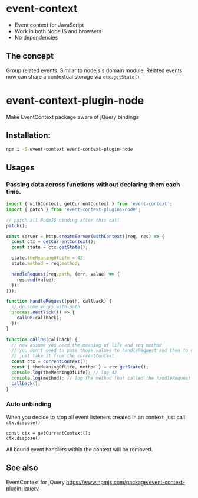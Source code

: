 # event-context

- Event context for JavaScript
- Work in both NodeJS and browsers
- No dependencies

## The concept
Group related events. Similar to nodejs's domain module.
Related events now can share a contextual storage via `ctx.getState()`

# event-context-plugin-node
Make EventContext package aware of jQuery bindings

## Installation:

```bash
npm i -S event-context event-context-plugin-node
```

## Usages

### Passing data across functions without declaring them each time.

```js
import { withContext, getCurrentContext } from 'event-context';
import { patch } from 'event-context-plugins-node';

// patch all NodeJS binding after this call
patch();

const server = http.createServer(withContext((req, res) => {
  const ctx = getCurrentContext();
  const state = ctx.getState();

  state.theMeaningOfLife = 42;
  state.method = req.method;

  handleRequest(req.path, (err, value) => {
    res.end(value);
  });
}));

function handleRequest(path, callback) {
  // do some works with path
  process.nextTick(() => {
    callDB(callback);
  });
}

function callDB(callback) {
  // now assume you need the meaning of life and req method
  // you don't need to pass those values to handleRequest and then to callDB
  // just take it from the currentContext
  const ctx = currentContext();
  const { theMeaningOfLife, method } = ctx.getState();
  console.log(theMeaningOfLife); // log 42
  console.log(method); // log the method that called the handleRequest that called this callDB
  callback();
}

```

### Auto unbinding

When you decide to stop all event listeners created in an context, just call `ctx.dispose()`

```
const ctx = getCurrentContext();
ctx.dispose()
```

All bound event handlers within the context will be removed.

## See also
EventContext for jQuery https://www.npmjs.com/package/event-context-plugin-jquery
